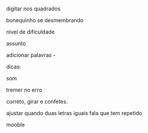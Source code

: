 

digitar nos quadrados

bonequinho se desmembrando

nivel de dificuldade

assunto

adicionar palavras - 

dicas:

som

tremer no erro

correto, girar e confetes.

ajustar quando duas letras iguais fala que tem repetido






mooble
